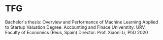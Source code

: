 # TFG
Bachelor's thesis: Overview and Performance of Machine Learning Applied to Startup Valuation
Degree: Accounting and Finace
Universtity: URV, Faculty of Economics (Reus, Spain)
Director: Prof. Xiaoni Li, PhD
2020
